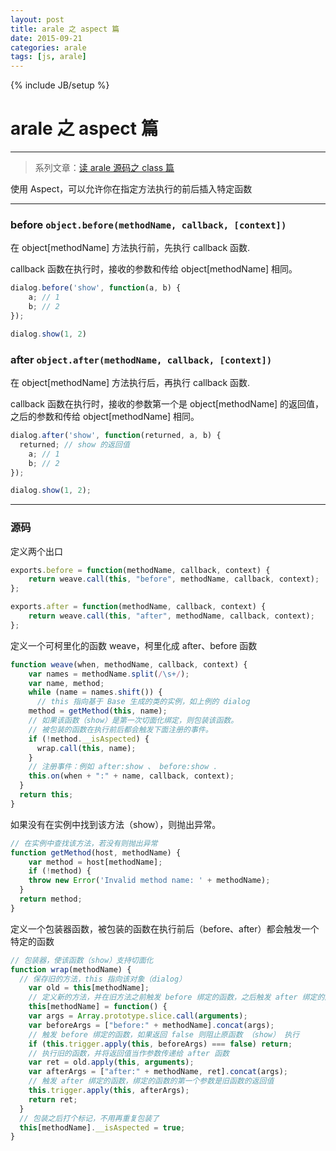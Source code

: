 ```yaml
---
layout: post
title: arale 之 aspect 篇
date: 2015-09-21
categories: arale
tags: [js, arale]
---
```

{% include JB/setup %}

# arale 之 aspect 篇
---

> 系列文章：[读 arale 源码之 class 篇](http://www.honger05.com/arale/2015-08-31-arale-class/)

使用 Aspect，可以允许你在指定方法执行的前后插入特定函数

---
### before `object.before(methodName, callback, [context])`

在 object[methodName] 方法执行前，先执行 callback 函数.

callback 函数在执行时，接收的参数和传给 object[methodName] 相同。

````js
dialog.before('show', function(a, b) {
	a; // 1
	b; // 2
});

dialog.show(1, 2)
````

<!--break-->

### after `object.after(methodName, callback, [context])`

在 object[methodName] 方法执行后，再执行 callback 函数.

callback 函数在执行时，接收的参数第一个是 object[methodName] 的返回值，之后的参数和传给 object[methodName] 相同。

````js
dialog.after('show', function(returned, a, b) {
  returned; // show 的返回值
	a; // 1
	b; // 2
});

dialog.show(1, 2);
````

---
### 源码

定义两个出口

````js
exports.before = function(methodName, callback, context) {
	return weave.call(this, "before", methodName, callback, context);
};

exports.after = function(methodName, callback, context) {
	return weave.call(this, "after", methodName, callback, context);
};
````

定义一个可柯里化的函数 weave，柯里化成 after、before 函数

````js
function weave(when, methodName, callback, context) {
	var names = methodName.split(/\s+/);
	var name, method;
	while (name = names.shift()) {
	  // this 指向基于 Base 生成的类的实例，如上例的 dialog
    method = getMethod(this, name);
    // 如果该函数（show）是第一次切面化绑定，则包装该函数。
    // 被包装的函数在执行前后都会触发下面注册的事件。
    if (!method.__isAspected) {
      wrap.call(this, name);
    }
    // 注册事件：例如 after:show 、 before:show .
    this.on(when + ":" + name, callback, context);
  }
  return this;
}
````

如果没有在实例中找到该方法（show），则抛出异常。

````js
// 在实例中查找该方法，若没有则抛出异常
function getMethod(host, methodName) {
	var method = host[methodName];
	if (!method) {
    throw new Error('Invalid method name: ' + methodName);
  }
  return method;
}
````

定义一个包装器函数，被包装的函数在执行前后（before、after）都会触发一个特定的函数

````js
// 包装器，使该函数（show）支持切面化
function wrap(methodName) {
  // 保存旧的方法，this 指向该对象（dialog）
	var old = this[methodName];
	// 定义新的方法，并在旧方法之前触发 before 绑定的函数，之后触发 after 绑定的函数
	this[methodName] = function() {
    var args = Array.prototype.slice.call(arguments);
    var beforeArgs = ["before:" + methodName].concat(args);
    // 触发 before 绑定的函数，如果返回 false 则阻止原函数 （show） 执行
    if (this.trigger.apply(this, beforeArgs) === false) return;
    // 执行旧的函数，并将返回值当作参数传递给 after 函数
    var ret = old.apply(this, arguments);
    var afterArgs = ["after:" + methodName, ret].concat(args);
    // 触发 after 绑定的函数，绑定的函数的第一个参数是旧函数的返回值
    this.trigger.apply(this, afterArgs);
    return ret;
  }
  // 包装之后打个标记，不用再重复包装了
  this[methodName].__isAspected = true;
}
````
